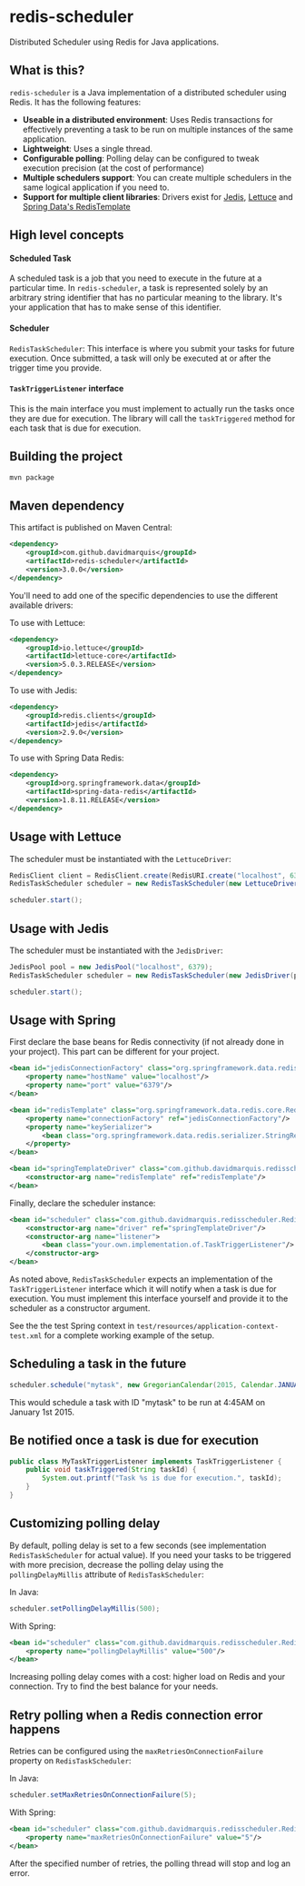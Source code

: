 redis-scheduler
===============

Distributed Scheduler using Redis for Java applications.

What is this?
-------------

`redis-scheduler` is a Java implementation of a distributed scheduler using Redis. It has the following features:

 - **Useable in a distributed environment**: Uses Redis transactions for effectively preventing a task to be run on
 multiple instances of the same application.
 - **Lightweight**: Uses a single thread.
 - **Configurable polling**: Polling delay can be configured to tweak execution precision (at the cost of performance)
 - **Multiple schedulers support**: You can create multiple schedulers in the same logical application if you need to.
 - **Support for multiple client libraries**: Drivers exist for [Jedis](https://github.com/xetorthio/jedis), [Lettuce](https://lettuce.io/) and [Spring Data's RedisTemplate](https://projects.spring.io/spring-data-redis/)

High level concepts
-------------------

#### Scheduled Task

A scheduled task is a job that you need to execute in the future at a particular time.
In `redis-scheduler`, a task is represented solely by an arbitrary string identifier that has no particular meaning to the library.
It's your application that has to make sense of this identifier.

#### Scheduler

`RedisTaskScheduler`: This interface is where you submit your tasks for future execution.  Once submitted, a task will only be
executed at or after the trigger time you provide.

#### `TaskTriggerListener` interface

This is the main interface you must implement to actually run the tasks once they are due for execution. The library will
call the `taskTriggered` method for each task that is due for execution.


Building the project
--------------------

``` bash
mvn package
```

Maven dependency
----------------

This artifact is published on Maven Central:

``` xml
<dependency>
    <groupId>com.github.davidmarquis</groupId>
    <artifactId>redis-scheduler</artifactId>
    <version>3.0.0</version>
</dependency>
```

You'll need to add one of the specific dependencies to use the different available drivers:

To use with Lettuce:

``` xml
<dependency>
    <groupId>io.lettuce</groupId>
    <artifactId>lettuce-core</artifactId>
    <version>5.0.3.RELEASE</version>
</dependency>
```

To use with Jedis:

``` xml
<dependency>
    <groupId>redis.clients</groupId>
    <artifactId>jedis</artifactId>
    <version>2.9.0</version>
</dependency>
```

To use with Spring Data Redis:

``` xml
<dependency>
    <groupId>org.springframework.data</groupId>
    <artifactId>spring-data-redis</artifactId>
    <version>1.8.11.RELEASE</version>
</dependency>
```


Usage with Lettuce
------------------

The scheduler must be instantiated with the `LettuceDriver`:

``` java
RedisClient client = RedisClient.create(RedisURI.create("localhost", 6379));
RedisTaskScheduler scheduler = new RedisTaskScheduler(new LettuceDriver(client), new YourTaskTriggerListener());

scheduler.start();
```

Usage with Jedis
----------------

The scheduler must be instantiated with the `JedisDriver`:

``` java
JedisPool pool = new JedisPool("localhost", 6379);
RedisTaskScheduler scheduler = new RedisTaskScheduler(new JedisDriver(pool), new YourTaskTriggerListener());

scheduler.start();
```

Usage with Spring
-----------------

First declare the base beans for Redis connectivity (if not already done in your project). This part can be different
for your project.

``` xml
<bean id="jedisConnectionFactory" class="org.springframework.data.redis.connection.jedis.JedisConnectionFactory">
    <property name="hostName" value="localhost"/>
    <property name="port" value="6379"/>
</bean>

<bean id="redisTemplate" class="org.springframework.data.redis.core.RedisTemplate">
    <property name="connectionFactory" ref="jedisConnectionFactory"/>
    <property name="keySerializer">
        <bean class="org.springframework.data.redis.serializer.StringRedisSerializer"/>
    </property>
</bean>

<bean id="springTemplateDriver" class="com.github.davidmarquis.redisscheduler.drivers.spring.RedisTemplateDriver">
    <constructor-arg name="redisTemplate" ref="redisTemplate"/>
</bean>
```

Finally, declare the scheduler instance:

``` xml
<bean id="scheduler" class="com.github.davidmarquis.redisscheduler.RedisTaskScheduler">
    <constructor-arg name="driver" ref="springTemplateDriver"/>
    <constructor-arg name="listener">
        <bean class="your.own.implementation.of.TaskTriggerListener"/>
    </constructor-arg>
</bean>
```

As noted above, `RedisTaskScheduler` expects an implementation of the `TaskTriggerListener` interface which it will notify when a task is due for execution. You must implement this interface yourself and provide it to the scheduler as a constructor argument.

See the the test Spring context in `test/resources/application-context-test.xml` for a complete working example of the setup.


Scheduling a task in the future
-------------------------------

``` java
scheduler.schedule("mytask", new GregorianCalendar(2015, Calendar.JANUARY, 1, 4, 45, 0));
```

This would schedule a task with ID "mytask" to be run at 4:45AM on January 1st 2015.

Be notified once a task is due for execution
--------------------------------------------

``` java
public class MyTaskTriggerListener implements TaskTriggerListener {
    public void taskTriggered(String taskId) {
        System.out.printf("Task %s is due for execution.", taskId);
    }
}
```

Customizing polling delay
----------------------------------

By default, polling delay is set to a few seconds (see implementation `RedisTaskScheduler` for actual value). If
you need your tasks to be triggered with more precision, decrease the polling delay using the `pollingDelayMillis` attribute of `RedisTaskScheduler`:

In Java:

``` java
scheduler.setPollingDelayMillis(500);
```

With Spring:

``` xml
<bean id="scheduler" class="com.github.davidmarquis.redisscheduler.RedisTaskScheduler">
    <property name="pollingDelayMillis" value="500"/>
</bean>
```

Increasing polling delay comes with a cost: higher load on Redis and your connection.
Try to find the best balance for your needs.

Retry polling when a Redis connection error happens
---------------------------------------------------

Retries can be configured using the `maxRetriesOnConnectionFailure` property on `RedisTaskScheduler`:

In Java:

``` java
scheduler.setMaxRetriesOnConnectionFailure(5);
```

With Spring:

``` xml
<bean id="scheduler" class="com.github.davidmarquis.redisscheduler.RedisTaskScheduler">
    <property name="maxRetriesOnConnectionFailure" value="5"/>
</bean>
```

After the specified number of retries, the polling thread will stop and log an error.
